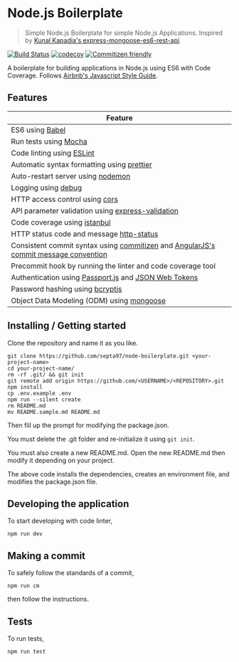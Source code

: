 # Node.js Boilerplate
> Simple Node.js Boilerplate for simple Node.js Applications. Inspired by [Kunal Kapadia's express-mongoose-es6-rest-api](https://github.com/KunalKapadia/express-mongoose-es6-rest-api).

[![Build Status](https://travis-ci.org/septa97/node-boilerplate.svg?branch=master)](https://travis-ci.org/septa97/node-boilerplate)
[![codecov](https://codecov.io/gh/septa97/node-boilerplate/branch/master/graph/badge.svg)](https://codecov.io/gh/septa97/node-boilerplate)
[![Commitizen friendly](https://img.shields.io/badge/commitizen-friendly-brightgreen.svg)](http://commitizen.github.io/cz-cli/)

A boilerplate for building applications in Node.js using ES6 with Code Coverage. Follows [Airbnb's Javascript Style Guide](https://github.com/airbnb/javascript).

## Features

| Feature                                                                                               |
|-------------------------------------------------------------------------------------------------------|
| ES6 using [Babel](https://babeljs.io/)                                                                |
| Run tests using [Mocha](https://mochajs.org/)                                                         |
| Code linting using [ESLint](http://eslint.org/)                                                       |
| Automatic syntax formatting using [prettier](https://github.com/prettier/prettier)                    |
| Auto-restart server using [nodemon](https://nodemon.io/)                                              |
| Logging using [debug](https://github.com/visionmedia/debug)                                           |
| HTTP access control using [cors](https://github.com/expressjs/cors)                                   |
| API parameter validation using [express-validation](https://github.com/andrewkeig/express-validation) |
| Code coverage using [istanbul](https://istanbul.js.org/)                                              |
| HTTP status code and message [http-status](https://github.com/adaltas/node-http-status)               |
| Consistent commit syntax using [commitizen](http://commitizen.github.io/cz-cli/) and [AngularJS's commit message convention](https://github.com/angular/angular.js/blob/master/CONTRIBUTING.md#-git-commit-guidelines)  |
| Precommit hook by running the linter and code coverage tool                                           |
| Authentication using [Passport.js](http://passportjs.org/) and [JSON Web Tokens](https://jwt.io/)     |
| Password hashing using [bcryptjs](https://www.npmjs.com/package/bcryptjs)                             |
| Object Data Modeling (ODM) using [mongoose](http://mongoosejs.com/)                                   |

## Installing / Getting started

Clone the repository and name it as you like.

```shell
git clone https://github.com/septa97/node-boilerplate.git <your-project-name>
cd your-project-name/
rm -rf .git/ && git init
git remote add origin https://github.com/<USERNAME>/<REPOSITORY>.git
npm install
cp .env.example .env
npm run --silent create
rm README.md
mv README.sample.md README.md
```

Then fill up the prompt for modifying the package.json.

You must delete the .git folder and re-initialize it using `git init`.

You must also create a new README.md. Open the new README.md then modify it depending on your project.

The above code installs the dependencies, creates an environment file, and modifies the package.json file.

## Developing the application

To start developing with code linter,

```shell
npm run dev
```

## Making a commit

To safely follow the standards of a commit,

```shell
npm run cm
```

then follow the instructions.

## Tests

To run tests,

```shell
npm run test
```
